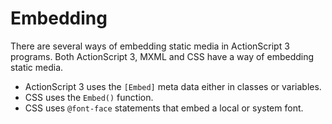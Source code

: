 # Embedding

There are several ways of embedding static media in ActionScript 3 programs. Both ActionScript 3, MXML and CSS have a way of embedding static media.

- ActionScript 3 uses the `[Embed]` meta data either in classes or variables.
- CSS uses the `Embed()` function.
- CSS uses `@font-face` statements that embed a local or system font.